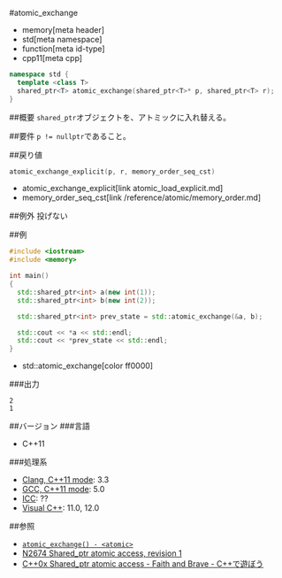 #atomic_exchange
* memory[meta header]
* std[meta namespace]
* function[meta id-type]
* cpp11[meta cpp]

```cpp
namespace std {
  template <class T>
  shared_ptr<T> atomic_exchange(shared_ptr<T>* p, shared_ptr<T> r);
}
```

##概要
`shared_ptr`オブジェクトを、アトミックに入れ替える。


##要件
`p != nullptr`であること。


##戻り値
```cpp
atomic_exchange_explicit(p, r, memory_order_seq_cst)
```
* atomic_exchange_explicit[link atomic_load_explicit.md]
* memory_order_seq_cst[link /reference/atomic/memory_order.md]


##例外
投げない


##例
```cpp
#include <iostream>
#include <memory>

int main()
{
  std::shared_ptr<int> a(new int(1));
  std::shared_ptr<int> b(new int(2));

  std::shared_ptr<int> prev_state = std::atomic_exchange(&a, b);

  std::cout << *a << std::endl;
  std::cout << *prev_state << std::endl;
}
```
* std::atomic_exchange[color ff0000]

###出力
```
2
1
```


##バージョン
###言語
- C++11

###処理系
- [Clang, C++11 mode](/implementation.md#clang): 3.3
- [GCC, C++11 mode](/implementation.md#gcc): 5.0
- [ICC](/implementation.md#icc): ??
- [Visual C++](/implementation.md#visual_cpp): 11.0, 12.0


##参照
- [`atomic_exchange() - <atomic>`](/reference/atomic/atomic_exchange.md)
- [N2674 Shared_ptr atomic access, revision 1](http://www.open-std.org/jtc1/sc22/wg21/docs/papers/2008/n2674.htm)
- [C++0x Shared_ptr atomic access - Faith and Brave - C++で遊ぼう](http://faithandbrave.hateblo.jp/entry/20081015/1224066366)


